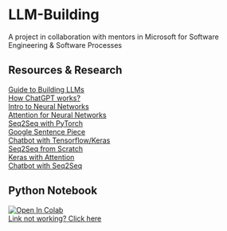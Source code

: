 # LLM-Building
A project in collaboration with mentors in Microsoft for Software Engineering & Software Processes

## Resources & Research
<a href="https://medium.com/analytics-vidhya/a-comprehensive-guide-to-build-your-own-language-model-in-python-5141b3917d6d
">Guide to Building LLMs</a> <br>
<a href="https://writings.stephenwolfram.com/2023/02/what-is-chatgpt-doing-and-why-does-it-work/">How ChatGPT works?</a>
<br>
<a href="https://towardsdatascience.com/simple-introduction-to-neural-networks-ac1d7c3d7a2c">Intro to Neural Networks</a>
<br>
<a href="https://youtube.com/watch?v=PSs6nxngL6k">Attention for Neural Networks</a>
<br>
<a href="https://youtube.com/watch?v=XDRFam-wV5I">Seq2Seq with PyTorch</a>
<br>
<a href="https://github.com/google/sentencepiece">Google Sentence Piece</a>
<br>
<a href="https://github.com/Moeinh77/Chatbot-with-TensorFlow-and-Keras">Chatbot with Tensorflow/Keras</a>
<br>
<a href="https://github.com/astorfi/sequence-to-sequence-from-scratch/tree/master">Seq2Seq from Scratch</a>
<br>
<a href="https://www.kaggle.com/code/programminghut/seq2seq-chatbot-keras-with-attention">Keras with Attention</a>
<br>
<a href="https://colab.research.google.com/drive/1FKhOYhOz8d6BKLVVwL1YMlmoFQ2ML1DS#scrollTo=4SwY3T139l19
">Chatbot with Seq2Seq</a>

## Python Notebook
<a target="_blank" href="https://colab.research.google.com/drive/13pv_1CjtISdnbaa4Yr0nTTzH0KVYIcBx?usp=sharing">
  <img src="https://colab.research.google.com/assets/colab-badge.svg" alt="Open In Colab"/>
</a>
<br>
<a href="https://colab.research.google.com/drive/13pv_1CjtISdnbaa4Yr0nTTzH0KVYIcBx?usp=sharing">Link not working? Click here</a>

